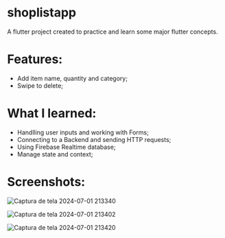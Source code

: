 # shoplistapp

A flutter project created to practice and learn some major flutter concepts.

# Features:
- Add item name, quantity and category;
- Swipe to delete;
  

# What I learned:

- Handlling user inputs and working with Forms;
- Connecting to a Backend and sending HTTP requests;
- Using Firebase Realtime database;
- Manage state and context;

# Screenshots: 
![Captura de tela 2024-07-01 213340](https://github.com/davileao/shoplistapp/assets/105323415/3d57498b-b3c9-4ee7-8abb-45d5ca022a72)

![Captura de tela 2024-07-01 213402](https://github.com/davileao/shoplistapp/assets/105323415/0c2b076f-70f3-4288-b15c-e4bfdb72a579)

![Captura de tela 2024-07-01 213420](https://github.com/davileao/shoplistapp/assets/105323415/acd97a27-a046-4258-94d7-38a23058e9f8)
